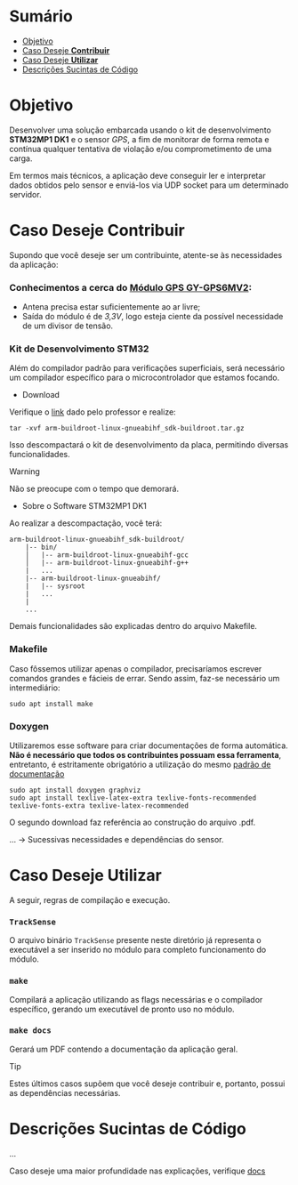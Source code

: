 # Sumário

- [Objetivo](#objetivo)
- [Caso Deseje **Contribuir**](#caso-deseje-contribuir)
- [Caso Deseje **Utilizar**](#caso-deseje-utilizar)
- [Descrições Sucintas de Código](#descrições-sucintas-de-código)

# Objetivo

Desenvolver uma solução embarcada usando o kit de desenvolvimento **STM32MP1 DK1** e
o sensor _GPS_, a fim de monitorar de forma remota e contínua qualquer tentativa de violação e/ou comprometimento de uma carga.

Em termos mais técnicos, a aplicação deve conseguir ler e interpretar dados obtidos pelo sensor e enviá-los via UDP socket para um determinado servidor.

# Caso Deseje Contribuir

Supondo que você deseje ser um contribuinte, atente-se às necessidades da aplicação:

### Conhecimentos a cerca do [Módulo GPS **GY-GPS6MV2**](https://youtu.be/lZumBl7zhoM):

- Antena precisa estar suficientemente ao ar    livre;
- Saída do módulo é de _3,3V_, logo esteja ciente da possível necessidade de um divisor de tensão.

### Kit de Desenvolvimento STM32

Além do compilador padrão para verificações superficiais, será necessário um compilador específico para o microcontrolador que estamos focando. 

- Download

Verifique o [link](https://drive.google.com/file/d/1qpq3QeK5f7T061LFA0JlJz2fgMQDvyMn/view?usp=drivesdk) dado pelo professor e realize:

```
tar -xvf arm-buildroot-linux-gnueabihf_sdk-buildroot.tar.gz
```

Isso descompactará o kit de desenvolvimento da placa, permitindo diversas funcionalidades.

> [!WARNING]
> Não se preocupe com o tempo que demorará.

- Sobre o Software STM32MP1 DK1

Ao realizar a descompactação, você terá:

```
arm-buildroot-linux-gnueabihf_sdk-buildroot/
    |-- bin/
    │   |-- arm-buildroot-linux-gnueabihf-gcc
    │   |-- arm-buildroot-linux-gnueabihf-g++
    |   ...
    |-- arm-buildroot-linux-gnueabihf/
    |   |-- sysroot
    |   ...
    |
    ...
```

Demais funcionalidades são explicadas dentro do arquivo Makefile.

### Makefile

Caso fôssemos utilizar apenas o compilador, precisaríamos escrever comandos grandes e fácieis de 
errar. Sendo assim, faz-se necessário um intermediário:

```
sudo apt install make
```

### Doxygen

Utilizaremos esse software para criar documentações de forma automática. 
**Não é necessário que todos os contribuintes possuam essa ferramenta**,
entretanto, é estritamente obrigatório a utilização do mesmo [padrão de documentação](PadrãoDoxygen.md)

```
sudo apt install doxygen graphviz
sudo apt install texlive-latex-extra texlive-fonts-recommended texlive-fonts-extra texlive-latex-recommended
```

O segundo download faz referência ao construção do arquivo .pdf.

... -> Sucessivas necessidades e dependências do sensor.

# Caso Deseje Utilizar

A seguir, regras de compilação e execução.

### `TrackSense`

O arquivo binário `TrackSense` presente neste diretório já representa o executável a ser inserido no módulo para completo
funcionamento do módulo.

### `make`

Compilará a aplicação utilizando as flags necessárias e o compilador específico, gerando 
um executável de pronto uso no módulo.

### `make docs`

Gerará um PDF contendo a documentação da aplicação geral.

> [!TIP]
> Estes últimos casos supõem que você deseje contribuir e, portanto, possui as dependências necessárias.


# Descrições Sucintas de Código

...

Caso deseje uma maior profundidade nas explicações, verifique [docs](docs)
